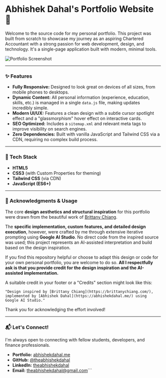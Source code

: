 # Abhishek Dahal's Portfolio Website 👋
Welcome to the source code for my personal portfolio. This project was built from scratch to showcase my journey as an aspiring Chartered Accountant with a strong passion for web development, design, and technology. It's a single-page application built with modern, minimal tools.

![Portfolio Screenshot](https://abhishekdahal.me/Static/Web%20Design.PNG)

---

### ✨ Features

*   **Fully Responsive:** Designed to look great on devices of all sizes, from mobile phones to desktops.
*   **Dynamic Content:** All personal information (experience, education, skills, etc.) is managed in a single `data.js` file, making updates incredibly simple.
*   **Modern UI/UX:** Features a clean design with a subtle cursor spotlight effect and a "glassmorphism" hover effect on interactive cards.
*   **SEO Optimized:** Includes a `sitemap.xml` and relevant meta tags to improve visibility on search engines.
*   **Zero Dependencies:** Built with vanilla JavaScript and Tailwind CSS via a CDN, requiring no complex build process.

---

### 🚀 Tech Stack

*   **HTML5**
*   **CSS3** (with Custom Properties for theming)
*   **Tailwind CSS** (via CDN)
*   **JavaScript (ES6+)**

---

### 🙏 Acknowledgments & Usage

The core **design aesthetics and structural inspiration** for this portfolio were drawn from the beautiful work of [Brittany Chiang](https://brittanychiang.com/).

The **specific implementation, custom features, and detailed design execution**, however, were crafted by me through extensive iterative prompting using **Google AI Studio**. No direct code from the inspired source was used; this project represents an AI-assisted interpretation and build based on the design inspiration.

If you find this repository helpful or choose to adapt this design or code for your own personal portfolio, you are welcome to do so. **All I respectfully ask is that you provide credit for the design inspiration and the AI-assisted implementation.**

A suitable credit in your footer or a "Credits" section might look like this:

`"Design inspired by [Brittany Chiang](https://brittanychiang.com/), implemented by [Abhishek Dahal](https://abhishekdahal.me/) using Google AI Studio."`

Thank you for acknowledging the effort involved!

---

### 📬 Let's Connect!

I'm always open to connecting with fellow students, developers, and finance professionals.

*   **Portfolio:** [abhishekdahal.me](https://abhishekdahal.me/)
*   **GitHub:** [@theabhishekdahal](https://github.com/theabhishekdahal)
*   **LinkedIn:** [theabhishekdahal](https://www.linkedin.com/in/theabhishekdahal)
*   **Email:** theabhishekdahal@gmail.com```
